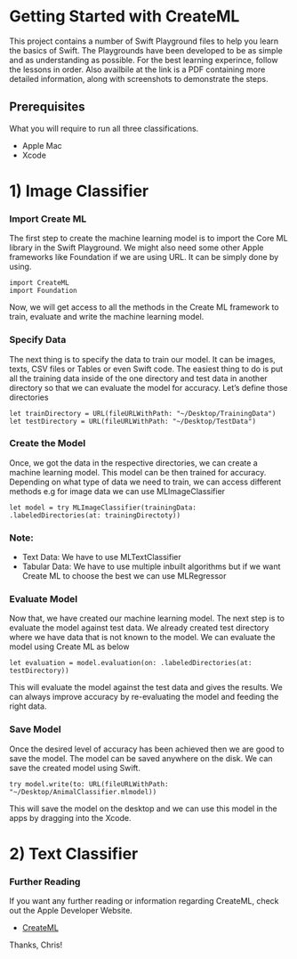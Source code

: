 # Getting Started with CreateML

This project contains a number of Swift Playground files to help you learn the basics of Swift. The Playgrounds have been developed to be as simple and as understanding as possible. For the best learning experince, follow the lessons in order. Also availbile at the link is a PDF containing more detailed information, along with screenshots to demonstrate the steps.

## Prerequisites

What you will require to run all three classifications.

* Apple Mac
* Xcode

# 1) Image Classifier 

### Import Create ML

The first step to create the machine learning model is to import the Core ML library in the Swift Playground. We might also need some other Apple frameworks like Foundation if we are using URL. It can be simply done by using.

```
import CreateML
import Foundation
```

Now, we will get access to all the methods in the Create ML framework to train, evaluate and write the machine learning model.

### Specify Data

The next thing is to specify the data to train our model. It can be images, texts, CSV files or Tables or even Swift code. The easiest thing to do is put all the training data inside of the one directory and test data in another directory so that we can evaluate the model for accuracy. Let’s define those directories

```
let trainDirectory = URL(fileURLWithPath: "~/Desktop/TrainingData")
let testDirectory = URL(fileURLWithPath: "~/Desktop/TestData")
```


### Create the Model

Once, we got the data in the respective directories, we can create a machine learning model. This model can be then trained for accuracy. Depending on what type of data we need to train, we can access different methods e.g for image data we can use MLImageClassifier

```
let model = try MLImageClassifier(trainingData: .labeledDirectories(at: trainingDirectoty))
```

### Note:
* Text Data: We have to use MLTextClassifier
* Tabular Data: We have to use multiple inbuilt algorithms but if we want Create ML to choose the best we can use MLRegressor


### Evaluate Model
Now that, we have created our machine learning model. The next step is to evaluate the model against test data. We already created test directory where we have data that is not known to the model. We can evaluate the model using Create ML as below

```
let evaluation = model.evaluation(on: .labeledDirectories(at: testDirectory))
```

This will evaluate the model against the test data and gives the results. We can always improve accuracy by re-evaluating the model and feeding the right data.


### Save Model
Once the desired level of accuracy has been achieved then we are good to save the model. The model can be saved anywhere on the disk. We can save the created model using Swift.

```
try model.write(to: URL(fileURLWithPath: "~/Desktop/AnimalClassifier.mlmodel))
```

This will save the model on the desktop and we can use this model in the apps by dragging into the Xcode.

# 2) Text Classifier

### Further Reading

If you want any further reading or information regarding CreateML, check out the Apple Developer Website.

* [CreateML](https://developer.apple.com/documentation/createml/)

Thanks, Chris!
